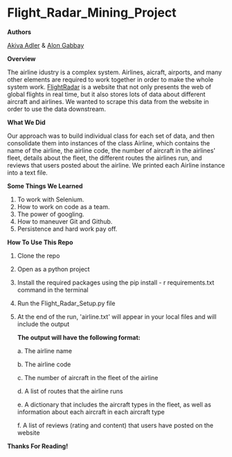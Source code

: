 # Flight_Radar_Mining_Project

**Authors**

[Akiva Adler](https://github.com/akivaadler) & [Alon Gabbay](https://github.com/AlonGabbay)


**Overview**

The airline idustry is a complex system. Airlines, aicraft, airports, and many other elements are required to work together in order to make the whole system work. [FlightRadar](https://www.flightradar24.com/31.78,35.23/3) is a website that not only presents the web of global flights in real time, but it also stores lots of data about different aircraft and airlines. We wanted to scrape this data from the website in order to use the data downstream. 

**What We Did**

Our approach was to build individual class for each set of data, and then consolidate them into instances of the class Airline, which contains the name of the airline, the airline code, the number of aircraft in the airlines' fleet, details about the fleet, the different routes the airlines run, and reviews that users posted about the airline. We printed each Airline instance into a text file. 

**Some Things We Learned**

1. To work with Selenium.
2. How to work on code as a team.
3. The power of googling.
4. How to maneuver Git and Github.
5. Persistence and hard work pay off.

**How To Use This Repo**

1. Clone the repo
2. Open as a python project
3. Install the required packages using the pip install - r requirements.txt command in the terminal
4. Run the Flight_Radar_Setup.py file
5. At the end of the run, 'airline.txt' will appear in your local files and will include the output

    **The output will have the following format:**

      a. The airline name

      b. The airline code

      c. The number of aircraft in the fleet of the airline

      d. A list of routes that the airline runs

      e. A dictionary that includes the aircraft types in the fleet, as well as information about each aircraft in each aircraft type

      f. A list of reviews (rating and content) that users have posted on the website
  
**Thanks For Reading!**
